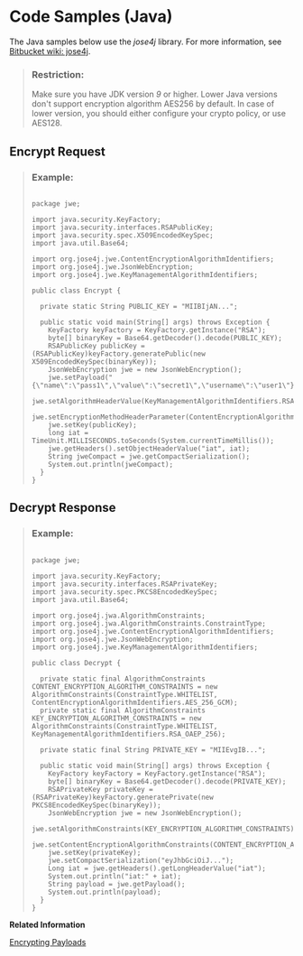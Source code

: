 <!-- loio6bdd6c29887f48f69940af679f520e45 -->

# Code Samples \(Java\)



The Java samples below use the *jose4j* library. For more information, see [Bitbucket wiki: jose4j](https://bitbucket.org/b_c/jose4j/wiki/Home).

> ### Restriction:  
> Make sure you have JDK version *9* or higher. Lower Java versions don't support encryption algorithm AES256 by default. In case of lower version, you should either configure your crypto policy, or use AES128.



<a name="loio6bdd6c29887f48f69940af679f520e45__section_bft_bqw_tgb"/>

## Encrypt Request

> ### Example:  
> ```
> 
> package jwe;
> 
> import java.security.KeyFactory;
> import java.security.interfaces.RSAPublicKey;
> import java.security.spec.X509EncodedKeySpec;
> import java.util.Base64;
> 
> import org.jose4j.jwe.ContentEncryptionAlgorithmIdentifiers;
> import org.jose4j.jwe.JsonWebEncryption;
> import org.jose4j.jwe.KeyManagementAlgorithmIdentifiers;
> 
> public class Encrypt {
> 	
>   private static String PUBLIC_KEY = "MIIBIjAN...";
> 
>   public static void main(String[] args) throws Exception {
>     KeyFactory keyFactory = KeyFactory.getInstance("RSA");
>     byte[] binaryKey = Base64.getDecoder().decode(PUBLIC_KEY);
>     RSAPublicKey publicKey = (RSAPublicKey)keyFactory.generatePublic(new X509EncodedKeySpec(binaryKey));  		
>     JsonWebEncryption jwe = new JsonWebEncryption();
>     jwe.setPayload("{\"name\":\"pass1\",\"value\":\"secret1\",\"username\":\"user1\"}");
>     jwe.setAlgorithmHeaderValue(KeyManagementAlgorithmIdentifiers.RSA_OAEP_256);
>     jwe.setEncryptionMethodHeaderParameter(ContentEncryptionAlgorithmIdentifiers.AES_256_GCM);
>     jwe.setKey(publicKey);
>     long iat = TimeUnit.MILLISECONDS.toSeconds(System.currentTimeMillis());
>     jwe.getHeaders().setObjectHeaderValue("iat", iat);
>     String jweCompact = jwe.getCompactSerialization();
>     System.out.println(jweCompact);
>   }
> }
> ```



<a name="loio6bdd6c29887f48f69940af679f520e45__section_jx5_cqw_tgb"/>

## Decrypt Response

> ### Example:  
> ```
> 
> package jwe;
> 
> import java.security.KeyFactory;
> import java.security.interfaces.RSAPrivateKey;
> import java.security.spec.PKCS8EncodedKeySpec;
> import java.util.Base64;
> 
> import org.jose4j.jwa.AlgorithmConstraints;
> import org.jose4j.jwa.AlgorithmConstraints.ConstraintType;
> import org.jose4j.jwe.ContentEncryptionAlgorithmIdentifiers;
> import org.jose4j.jwe.JsonWebEncryption;
> import org.jose4j.jwe.KeyManagementAlgorithmIdentifiers;
> 
> public class Decrypt {
> 
>   private static final AlgorithmConstraints CONTENT_ENCRYPTION_ALGORITHM_CONSTRAINTS = new AlgorithmConstraints(ConstraintType.WHITELIST, ContentEncryptionAlgorithmIdentifiers.AES_256_GCM);
>   private static final AlgorithmConstraints KEY_ENCRYPTION_ALGORITHM_CONSTRAINTS = new AlgorithmConstraints(ConstraintType.WHITELIST, KeyManagementAlgorithmIdentifiers.RSA_OAEP_256);
> 	
>   private static final String PRIVATE_KEY = "MIIEvgIB...";
> 	
>   public static void main(String[] args) throws Exception {
>     KeyFactory keyFactory = KeyFactory.getInstance("RSA");
>     byte[] binaryKey = Base64.getDecoder().decode(PRIVATE_KEY);
>     RSAPrivateKey privateKey = (RSAPrivateKey)keyFactory.generatePrivate(new PKCS8EncodedKeySpec(binaryKey));  		
>     JsonWebEncryption jwe = new JsonWebEncryption();
>     jwe.setAlgorithmConstraints(KEY_ENCRYPTION_ALGORITHM_CONSTRAINTS);
>     jwe.setContentEncryptionAlgorithmConstraints(CONTENT_ENCRYPTION_ALGORITHM_CONSTRAINTS);
>     jwe.setKey(privateKey);
>     jwe.setCompactSerialization("eyJhbGciOiJ...");
>     Long iat = jwe.getHeaders().getLongHeaderValue("iat");
>     System.out.println("iat:" + iat);
>     String payload = jwe.getPayload();
>     System.out.println(payload);
>   }
> }
> ```

**Related Information**  


[Encrypting Payloads](encrypting-payloads-7202e7a.md "SAP Credential Store provides payload encryption, which is enabled by default.")

